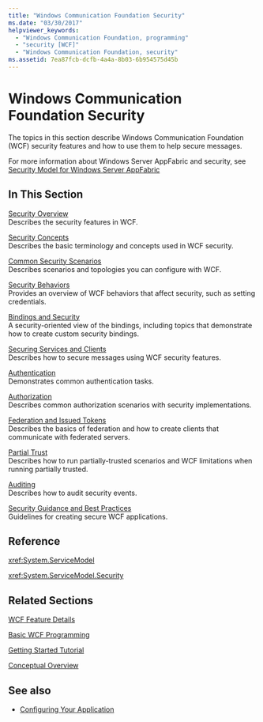 ```yaml
---
title: "Windows Communication Foundation Security"
ms.date: "03/30/2017"
helpviewer_keywords: 
  - "Windows Communication Foundation, programming"
  - "security [WCF]"
  - "Windows Communication Foundation, security"
ms.assetid: 7ea87fcb-dcfb-4a4a-8b03-6b954575d45b
---
```

# Windows Communication Foundation Security
The topics in this section describe Windows Communication Foundation (WCF) security features and how to use them to help secure messages.  
  
 For more information about Windows Server AppFabric and security, see [Security Model for Windows Server AppFabric](https://docs.microsoft.com/previous-versions/appfabric/ee677202(v=azure.10))  
  
## In This Section  
 [Security Overview](security-overview.md)  
 Describes the security features in WCF.  
  
 [Security Concepts](security-concepts.md)  
 Describes the basic terminology and concepts used in WCF security.  
  
 [Common Security Scenarios](common-security-scenarios.md)  
 Describes scenarios and topologies you can configure with WCF.  
  
 [Security Behaviors](security-behaviors-in-wcf.md)  
 Provides an overview of WCF behaviors that affect security, such as setting credentials.  
  
 [Bindings and Security](bindings-and-security.md)  
 A security-oriented view of the bindings, including topics that demonstrate how to create custom security bindings.  
  
 [Securing Services and Clients](securing-services-and-clients.md)  
 Describes how to secure messages using WCF security features.  
  
 [Authentication](authentication-in-wcf.md)  
 Demonstrates common authentication tasks.  
  
 [Authorization](authorization-in-wcf.md)  
 Describes common authorization scenarios with security implementations.  
  
 [Federation and Issued Tokens](federation-and-issued-tokens.md)  
 Describes the basics of federation and how to create clients that communicate with federated servers.  
  
 [Partial Trust](partial-trust.md)  
 Describes how to run partially-trusted scenarios and WCF limitations when running partially trusted.  
  
 [Auditing](auditing-security-events.md)  
 Describes how to audit security events.  
  
 [Security Guidance and Best Practices](security-guidance-and-best-practices.md)  
 Guidelines for creating secure WCF applications.  
  
## Reference  
 <xref:System.ServiceModel>  
  
 <xref:System.ServiceModel.Security>  
  
## Related Sections  
 [WCF Feature Details](index.md)  
  
 [Basic WCF Programming](../basic-wcf-programming.md)  
  
 [Getting Started Tutorial](../getting-started-tutorial.md)  
  
 [Conceptual Overview](../conceptual-overview.md)  
  
## See also

- [Configuring Your Application](../diagnostics/configuring-your-application.md)
